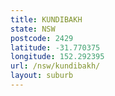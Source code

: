 ```yaml
---
title: KUNDIBAKH
state: NSW
postcode: 2429
latitude: -31.770375
longitude: 152.292395
url: /nsw/kundibakh/
layout: suburb
---
```

